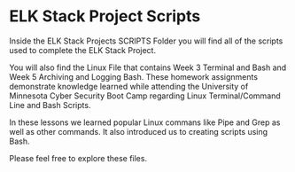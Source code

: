 # ELK Stack Project Scripts

Inside the ELK Stack Projects SCRIPTS Folder you will find all of the scripts used to complete the ELK Stack Project.

You will also find the Linux File that contains Week 3 Terminal and Bash and Week 5 Archiving and Logging Bash. These homework assignments demonstrate knowledge learned while attending the University of Minnesota Cyber Security Boot Camp regarding Linux Terminal/Command Line and Bash Scripts. 

In these lessons we learned popular Linux commans like Pipe and Grep as well as other commands. It also introduced us to creating scripts using Bash. 

Please feel free to explore these files. 

